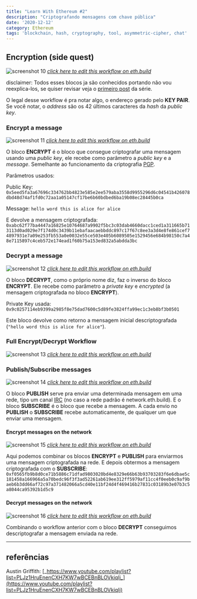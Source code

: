 ```yaml
---
title: "Learn With Ethereum #2"
description: "Criptografando mensagens com chave pública"
date: '2020-12-12'
category: Ethereum
tags: 'blockchain, hash, cryptography, tool, asymmetric-cipher, chat'
---
```


<!--- VARIABLES BLOCK -->

[workflow 5]: https://sandbox.eth.build/wofCrGxhc3Rfbm9kZV9pZMONAXHEgcSDxIVsaW5rxIvEjQFQwqXEh8SJc8KWworCosSMxI5pwqR0eXBlwqpJbnB1dC9UZXh0wqNwb3PCkijDjMKWwqRzaXplwpLEjiwywqVmxIJnc8KBwqljb2zEgnBzZWTDg8Klb3LEiXIAwqRtxIhlAMKmxJXErnRzwpHCg8KkbmFtZcKgxKbEqMWgwqTElMSWw4DCp2_Er8WkxabFqMWqxazFrsSnxKnCpsSEcsSVZ8KlxbNrxabEjknCqnByb8SpcnRpZXPChMKrYmxvY2vGk1PFgGUywqtwxIJjZWjFj8Wawq9lbnRlciDGrcS0IGjGrmXCpcaSdGxlwqTEssS0wqV2YWx1xrbHgWnGpcShxKMBaMWvxKnCq0NyxKh0by9IxINoxLbEuMS6w4zDksS-xp_CkngexYfFicWLxY3Fj8WRxZPFlcWXxZnGrgHFncWfxaHFo8SvxbrFqcWrxrbHsXTHjGXCrcaCxoQsbnVtYsauxbLElWvGisW2xbjHssWnx7TFrMKkaMeWx7nGgXTGg27GhcaHxokBS8aMxo7GkMaSxpTCgMeIxJlrx7nCr8ePx5HHk0tleSBQYWlyx5jEucOMw4jDjMK0x53FgcKCwqEww4pDU8KZwprCoTFCx6JhxYrCgMeqxZoCx67EicewxK3HssKSxbvHtcKtW8aNaceAxq0ga8iqXciRx7zIlciExJbEjkvJkcWswqhnxqvGrmHGrce5w7_JoGvFtcW3dMW5wpPJpGXGosaDyZdlyZnIqsmdyJPGhMaGyIVzw4DJtcaMdcaYx4bJu3nJvciUyJbKgcKRxI5OybXCp2FkZHLGlHPKi8m_yJfKjwFMyJvGj8auyJ5zyKDEosSZb8e5x47HkHDHkseUx5bIscWDAcK4w4zDpsi3xYLHoMmExYrFjMWOxZBhxZLFlMWWxZjFmgPJi8WgxaLJjsWlyIvFvMe2y4jHuce7yb7Ilce-yIDIgnLJrsqQyIjJssiKybXIjsiQxb9lyJLKjMqAxJbImE_KoMidxpPKpMihxI5wy45EaXPGo2F5L1fJqmPHl8S3xLnEjsOCxYTKtsWDAzE8yrnKpMmIxq4Fy4XJjcW5wpHChMiMxa3HucWcxofEjk_GhmHIgmzCoMuYzIrMjMuLxb7FsADLosaIw4DMlMyWwqDLpsqiy6jCgca3aca5xrbLtXTLt8KJyqbEjmzIpMuuy7DEgsuzQcqVypdzc8qwy7vEjsKay77EjlTEm8WIyYXMhMuCxq4EzIjLh8yKybXMncSpzJDIhcSOyp_GjcqhxpHLqMKDxpfGmcabxp3Gn8ahy7HGpcanbMWawqDMqsyswqfMusqWypjMoHPClcKWxorEpADEjmgAy4_KjMuSyIHGrs2xyJnNtc20AWvFocmeZ829TMSOawLMswAAzb1OzogBxI5vzbfOhM26y5TNvU_Oks6AcM6MwqZnxo51xZLCkMKmxY5uZmlnwoDCp3bGrsS_b27Diz_DmcKZzrTOtMKa
[workflow 6]: https://sandbox.eth.build/wofCrGxhc3Rfbm9kZV9pZMONAXrEgcSDxIVsaW5rxIvEjQFYwqXEh8SJc8KWworCosSMxI5pwqR0eXBlwqpJbnB1dC9UZXh0wqNwb3PCknLDjMKewqRzaXplwpLEjiwywqVmxIJnc8KBwqljb2zEgnBzZWTDg8Klb3LEiXIAwqRtxIhlAMKmxJXErnRzwpHCg8KkbmFtZcKgxKbEqMWgwqTElMSWw4DCp2_Er8WkxabFqMWqxazFrsSnxKnCpsSEcsSVZ8KlxbNrxabEjknCqnByb8SpcnRpZXPChMKrYmxvY2vGk1PFgGUywqtwxIJjZWjFj8Wawq9lbnRlciDGrcS0IGjGrmXCpcaSdGxlwqTEssS0wqV2YWx1xrbHgWnGpcShxKMBaMWvxKnCq0NyxKh0by9IxINoxLbEuMS6w4zDmsS-xp_CkngexYfFicWLxY3Fj8WRxZPFlcWXxZnGrgLFncWfxaHFo8SvxbrFqcWrxrbHsXTHjGXCrcaCxoQsbnVtYsauxbLElWvGisW2xbjHssWnx7TFrMKkaMeWx7nGgXTGg27GhcaHxokBS8aMxo7GkMaSxpTCgMeIxJlrx7nCr8ePx5HHk0tleSBQYWlyx5jEucSOGMOMwrrHncWBwoLCoTDDikNTwpnCmsKhMULHomHFisKAx6rFmgPHrsSJx7DErceywpLFu8e1wq1bxo1px4DGrSBryKpdyJHHvMiVyITElsSOS8mRxazCqGfGq8auYcatx7nDv8mga8W1xbd0xbnCk8mkZcaixoPJl2XJmciqyZ3Ik8aExobIhXPDgMm1xox1xpjHhsm7ecm9yJTIlsqBwpHEjljJtcKnYWRkcsaUc8qLyb_Il8KQyJvGj8auyJ5zyKDEosSZeMe5wq7IpnDHki9FbmPHkMqqyLHFgwImxI4EyLfFgsOMwrQtyYTJhsmIxq7Kt8WeyYzFosmOxaXJkMiMxKrErsqHY8qJyprJn8aHypDKksWsc3PJhca7xb9lyJLKjMmuxI5WyIjJssmPybXCpm9iamVjx7jLmMujy6XLp3TKgMSWyoLJtcKpxqvKr8eRxZTLjsqNy7DKjwFXyp7IncaTyqLIocSOyorLmMSry4XEscSzxLXEt8S5w4zDksSOQMq4xYMBxYXKvcqiyr9yAcmLxaDLhMW5yIvFvMWtx7nFnMaHybDIicWlzJ7HtcW-xbDLmsqbyo7Lncu-yqDMgMaWxpjGmsacZcaexYHGocajYcalxqdsxqnGq8atxq_GsXTGs8a1xrdpxrnGu8a9y67HgMeCZcOZIsa0xZBvIHfFmGTGsGhpcyDNmyDHhcalIGbFmM2fxJTHh8qkxI56x7nCsETNm8y6ecyIxLRBypdhyrLDjQMMxI4OzJHEjsK4w4zClcyVxYzFjsWQYcWSxZTDgsyXBcyayY3Mncm1zKnGgMmeZ8ucy7zLn86Ny4jOj8uZzpHLr8aIw4DMr8aRzIDCgc2HzYnCqM2LzbNlYc6bc8KVwpbGisSkAMSOaADHu8m-yJXHvsiAyIJyzqzImc6wzq8Ba8WhzpHOulbMg869eAHMq8iVzrpXxI7Phs2pz4DOtGfOuljEjmsBz4zPj8qMwqZnxo51xZLCkMKmxY5uZmlnwoDCp3bGrsS_b27Diz_DmcKZz7DPsMKa
[workflow 7]: https://sandbox.eth.build/wofCrGxhc3Rfbm9kZV9pZMONAcKKxIHEg8SFbGlua8SLxI0BZsKlxIfEiXPClsKKwqLEjMSOacKkdHlwZcKqSW5wdXQvVGV4dMKjcG9zwpJCw4zCvMKkc2l6ZcKSxI4sMsKlZsSCZ3PCgcKpY29sxIJwc2Vkw4PCpW9yxIlyAMKkbcSIZQDCpsSVxK50c8KRwoPCpG5hbWXCoMSmxKjFoMKkxJTElsOAwqdvxK_FpMWmxajFqsWsxa7Ep8SpwqbEhHLElWfCpcWza8WmxI5Jwqpwcm_EqXJ0aWVzwoTCq2Jsb2NrxpNTxYBlMsKrcMSCY2VoxY_FmsKvZW50ZXIgxq3EtCBoxq5lwqXGknRsZcKkxLLEtMKldmFsdca2x4FpxqXEocSjAWjFr8SpwqtDcsSodG8vSMSDaMS2xLjEusOMw7jEvsafwpJ4HsWHxYnFi8WNxY_FkcWTxZXFl8WZxq4CxZ3Fn8WhxaPEr8W6xanFq8a2x7F0x4xlwq3GgsaELG51bWLGrsWyxJVrxorFtsW4x7LFp8e0xazCpGjHlse5xoF0xoNuxoXGh8aJAUvGjMaOxpDGksaUwoDHiMSZa8e5wq_Hj8eRx5NLZXkgUGFpcseYxLnDjMOow4zDmMedxYHCgsKhMMOKQ1PCmcKawqExQseiYcWKwoDHqsWaA8euxInHsMStx7LCksW7x7XCrVvGjWnHgMatIGvIql3Ikce8yJXIhMSWxI5LyZHFrMKoZ8arxq5hxq3HucO_yaBrxbXFt3TFucKTyaRlxqLGg8mXZcmZyKrJnciTxoTGhsiFyJhkybXGjHXGmMeGybt5yb3IlMiWyoHCkMm1wqdhZGRyxpRzyovJv8iXwpDIm8aPxq7InnPIoMSixJnCice5wq7IpnDHki9EZWPHkMqoyLHFgwIoxI4OyLfFgsOMwrQtyYTJhsmIxq4EyYvFoMWiyY7FpcmQyIzJtsmVybnKicqYyZ_Gh8SOyoPLhsKpxqvKrceRxZTLi2fJrsSOZciIybLIism1wqnEicuTyqjLlcW_ZcKmb2Jqyqx0yoDElsiYZsqcyJ3Gk8qgyKHEjnrHucKwRGlzxqNhecSxxLN0QcqVYcqwXMSOXsq2xYMBwrjDjMKVyrvHpMWOxZBhxZLFlMOCyr1yAcuAyY3FuciLxbzFrcuWya7JsMiJxaXMnce1xb7FsMiSyozLrMaIwpHLmcuwyp7LssKBxrdpxrllwqjGvcyBzIPLtMSPx7nCrcu5y7vEgsu-V8mqY8eXxLfEucONAzTEjsq_xL_FgcyKwrE8zI_Jh8WYxZoFzJrLgsycwoTLhsynxKnFnMuNxJrGhmHIgmzCoMubzZrNnMe5AMyrc8OAzaLNpMKgzK_GkcyxzLPMtcKlzYN0zYXNrMKVwpbGisSkAMSOaADHu8m-yJXHvsiAyIJyzb3Imc6BzoABa8WhyZ5nzovIos6OwonOkc6FzpPLmcu1zpYBzKnGhM6LZsSOzpfEjsKKAMWhZ8aOdcWSwpDCpsWObmZpZ8KAwqd2xq7Ev29uw4s_w5nCmc6-zr7Cmg
[workflow 8]: https://sandbox.eth.build/wofCrGxhc3Rfbm9kZV9pZMONAcKQxIHEg8SFbGlua8SLxI0BbcKlxIfEiXPCmMKKwqLEjMSOaMKkdHlwZcKrQ3LEqHRvL0jEg2jCo3Bvc8KSw6TDjMO5wqRzaXplwpJ4HsKlZsSCZ3PCgcKpY29sxIJwc2Vkw4PCpW9yxIlyAsKkbcSIZQDCpsSVcHV0c8KRwoPCpG5hbWXCpcWhxaPEpsSoZcKtxIRyxJVnLG51bWJlcsKkxJTElsSOScKnb8WjxaLFpMWmxajFqmXCpGjEs8WwxKnCpsW0xbbCpcaAa8WlxI5Lwqpwcm_EqXJ0aWVzwoDEocSjAWnGkGXCqkluxocvVGV4dMS1xLfCksOiw4zCvsS9xL_FgcSOLDLFhcWHxYnFi8WNxY_FkcWTxZXFl8W9AMWbxZ3Fn8WuxojFp8WpxavCoMaqx4zGlsOAxoTGhsWjxaXHksaLx5XEp8aRxpNuZ8aVxJXGl8KRxoLGm8adxp_GocajwoTCq2Jsb2NrxqJTxrwywqtwxIJjZWjFjcWYwq9lbnTFvSDIhsazIGjFvcWsxqF0bMaMxrHGs8KldmFsdcWsyJdpx77GpsSZwo3Gqsasxq7Fo8awxrLGtMS2xLjDjMOSxI5UxrvFgMKSxr7HgMWGYcWIwoDHicWYAceNxInHj8ijx5HGiseUx5bFv8enx5nGhXTGh8edyL9lx6DFscaSdMW1x6THpsSWxpgBaMerxp7Fvceuc8ewx7LHtMe2Zce4xYDHuse8Yce-yIBsyILIhMiGcsiIyKbIi8iNwqXIj8iRwqTIk3TIlciXyJnDmSLIjMWObyB3xZZkyIhoaXMgyoQgyJvHviBmxZbKiMSUyJ3EosSZwozGqsKuxKzErsSwRW5jxK1wyKfGtsONAhLEjgTIrsWBw4zCtC3Hgci0xqTIt8W9yqTFnMi7xaDIvcS4x57Fq8abdceyyJwga2V5xqrJjcmPZ8mCxoHGqMq1ZcKnxatzc8i0xozHoWXLgMW2y4NrxKTHmsmGx5zCksuGwqZvYmplY3TKv8uby53Ln8mRxpfDgMuGwqnIhMqbxK7Fksq_x6PHpcaWxLjEjmrEjmvJlsetxqLGpMiexI7Cj8aqwrBEyoTJo3nIpcazQXJlYca1y7ICw6TEjnzKpciwAcK4w4zClcqqyLXKrXIFyLrFnsqyyYfGiceTyYrLrsmOy5HGlsuzy5XMnsuGyYvHosyjyZDLscOAy7fJmMu5woHJsGnIkGXCqMm0zIbMiMu7AWvGqsKvypbKncSwS8q9IFBhaXLMisKSw4zDqMOMw5jKpcKCwqEww4pDU8KZwprCoTFCzJbKrMqAxb0DzJvIvMmHy5jJicKtW8acaciWyIbKu8q9Xcyiy4HLksaZy4bCqGfIhMW9YciGxqrDv8uSyYTHm8WkwpPLhse7xbXNq2XNrcq-y47LkMytx6fJk2zLhsq3yrljzofNsMaUy7HHqcuFyYnCp2FkZMyHy4rOlM6LyZLCkMywxqDLucalypHEjsKOypTNgcSvL0TLnsqcyp7Mi8O4w4zCqsyQyqfKqcizzJfNn3IGzaLMncuXzoLNqc6FzpPOicuvzbIBzo7JicupyprOscutz4bMrMuCzKXMvcynx5zMn8aLwqnEicuryp3Pj8mMy6LLnsm1zpbEjm3OpMmZzqfGp8KQxqrCrcyAc8yCL1fNuWPEtMioyLADw5TOtcyQxI7CsTzNnci2zrwHzr_HkMWlwoTJicyqxZ7PiMSbxILFvGzCoM-VxojQhMyg0IYAy6Vzw4DGlWHQi8Kgz6XMssy0zLbCpc-wdM-y0JTCmMKWxoLEjmkAxKQAxbPPkcW4xbrFvHLQpQFL0KrLtcWfy6_QsmjEjsKN0KkBwowBzopn0LJpy7UBxI7CjNC3z5HQssu00L7RhgHCj9GJy4HQssuT0Y3OqdGA0LjEjmzQts6p0ZHFttCybdGcxI7CkADFn2fGnXXFkMKQwqbFjG5maWfCgMKndsW9xL5vbsOLP8OZwpnRu9G7wpo
[workflow 9]: https://sandbox.eth.build/wofCrGxhc3Rfbm9kZV9pZMONAcKZxIHEg8SFbGlua8SLxI0BdcKlxIfEiXPCmsKKwqLEjMSOaMKkdHlwZcKrQ3LEqHRvL0jEg2jCo3Bvc8KSLcORw79awqRzaXplwpJ4HsKlZsSCZ3PCgcKpY29sxIJwc2Vkw4PCpW9yxIlyBMKkbcSIZQDCpsSVcHV0c8KRwoPCpG5hbWXCpcWixaTEpsSoZcKtxIRyxJVnLG51bWJlcsKkxJTElsSOScKnb8WkxaPFpcWnxanFq2XCpGjEs8WxxKnCpsW1xbfCpcaBa8WmxI5Lwqpwcm_EqXJ0aWVzwoDEocSjAWnGkWXCqkluxogvVGV4dMS1xLfCkivEux_EvsWAxYLEjiwyxYbFiMWKxYzFjsWQxZLFlMWWxZjFvgDFnMWexaDFr8aJxajFqsWswqDGq8eNxpfDgMaFxofFpMWmx5PGjMeWxKfGksaUbmfGlsSVxpjCkcaDxpzGnsagxqLGpMKEwqtibG9ja8ajU8a9MsKrcMSCY2VoxY7FmcKvZW50xb4gyIfGtCBoxb7FrcaidGzGjcayxrTCpXZhbHXFrciYace_xqfEmcKSxqvGrcavxaTGscazxrXEtsS4ccSOB8a8xYHCksa_x4HFh2HFicKAx4rFmQHHjsSJx5DIpMeSxovHlceXxoDHqMeaxoZ0xojHnsi_ZcehxbLGk3TFtselx6fElsaZAW7HrMafxb7Hr3PHscezx7XHt2XHucWBx7vHvWHHv8iBbMiDyIXIh3LIicinyIzIjsKlyJDIksKkyJR0yJbImMiawr9zYW5kd8idaCBjaMida8iFIGJvdMiRZSB3b8qPypDIn8SOwpPGq8Ksxq7GsELFpMSvbsa2xLjDjMOVxI5ryK7FgsOMw4jIsseDxYvFjcWPYcWRxZPDgsi3xb4CyLrFn8WhyL3JiMeUyYrGq8O_yYLElsmEx5zFpcKSx5_JgMeiZcO_yZHHqcSOcMuCyrnLhMKuxbrFvMW-LMqIxY5lybvLh3PDgMmWx67Go3PCg8m2yJllwqhjxJTHtiDFrMmwacqLwqbKmcqKb27CpcWNdciGCMqSAcqiy4TCr8SsxK7EsEtleSBQYWlyyp3CksqfxLs9yqPCgsKhMMOKQ1PCmcKawqExQseCyLTGpcqwcsitxZ3Iu8q1yYfLgcmJwq1bxp1pyJfIhyDKhXldxqvJjcmPZ8q8a8aay4vCqGfIhcW-YciHyrrMsMq-yYbHncKTy4vHvMW2zKbKjMypzKzHpMemxpfJk2zLi8acdcezyJ3MqMu-zYbJjsaVzYnCkMuLwqdhZGRyxqRzzZPMrsuXwpDLmsmYy5zGpsSixJnCjsarwq7LunDEry9EZWPErc2uzIXEjsOczIjKo8yGwrQtzJbItcyZCMqzyLzMn82AzKTNg82Rec2gxbfMsMSOzYvJicKpyIXNs8SuxZPOiselzLvHm8y9yL7KuMKpxInOks2uzpTLhMKmb2JqzbLJtc2Jx6oBbc2kxqHNpsu1wpXGq8KxTmV0yo5yay9TzY5zzbNpxb3NtgHDrcSOwoDMisyMw4zDsMyTLs2-zJjFl8WZA86CzJ7HncaKzptbyoLJu25lbMyrzqHNh86XyYXOhMmJwqfFrHPJusy1zpXNiMeoyZNyzLPNnce_zKXOoMWyy4bNls6syZnCgsKnz5Zuz5hswrHPmM61xZdrLs60aC5idWnJp8Knz73OtmvDmciMyorFkTovL9CKz7_QgXTQg9CF0IdkOjQ0Mzg2L8u1wpDGq8KtRGlzyaN5L1fMuMqCzbYCwrLEu0LNusSOwrE8z4vIts-Nxb4Jz5DHkcWmwoTJicmLxKnHmMeoxI5txpZhxb1swqDOmMmHwpHRgcq40YPFn8uXw4DRidGLwqDPtMucwoHLqMqLwqXQrXTKgsKJzajEjsKRxqvCr86zz77Oty9QzY7ElHPEtMipyLABw5bDjMO6z4Uwz4fMk8yVyLPNv9C7cgXQvsq2zL_Oj8-Vxo_Puc-Zz5vJjM-dx5nNmM-jz6XGjc-czZTOlsaXxI5uzZjFo82P0bDMutKVAXDRmsakz7bPuM-6z7zOtNCL0JbQmNCG0IjQlM630I1o0I9z0JHQk9Km0JXQgtCE0qrQm9Cd0J_Qocu1wpfIosqXyKXJtM22AyrEjsKG0LUBx4DQucyZBtKC0Y_Li9GT0YXGggFy0Y7PktOQz6fRldKgyZrHsse0x7bHuMe6x7zHvsiAyILFvsiEyIbIiMiKdMmuzZ3RncmyybTLn8iaw5kveyLEryI6IsqIYiIsImbGnm3TuCLInMe_070iyJfLoNO4NdO-xIdu1IY6MH3Ll8KXwpbGg8SOaQDEpADFtNKTxbjLj8W9ctSWAUvUm8qhxaDNh9SjbNSnxI7CjtSo1J7Uo23UrdSaAcKQAADUo27EjsKS1LTCkQHMrcW31KNwypPUvQLDv9SjcsSOwpXUtMKX1LfCpmfGnnXFkcKQwqbFjW5maWfCgMKndsW-xL_LrsOLP8OZwpnVpNWkwpo
[workflow 10]: https://sandbox.eth.build/wofCrGxhc3Rfbm9kZV9pZMONAcKlxIHEg8SFbGlua8SLxI0BwoLCpcSHxIlzwpvCisKixIzEjmjCpHR5cGXCq0NyxKh0by9IxINowqNwb3PCksOMwoPDjMKwwqRzaXplwpJ4HsKlZsSCZ3PCgcKpY29sxIJwc2Vkw4PCpW9yxIlyBMKkbcSIZQDCpsSVcHV0c8KRwoPCpG5hbWXCpcWixaTEpsSoZcKtxIRyxJVnLG51bWJlcsKkxJTElsSOScKnb8WkxaPFpcWnxanFq2XCpGjEs8WxxKnCpsW1xbfCpcaBa8WmxI5Lwqpwcm_EqXJ0aWVzwoDEocSjAWnGkWXCqkluxogvVGV4dMS1xLfEucKBdcS-xYDFgsSOLDLFhsWIxYrFjMWOxZDFksWUxZbFmMW-AMWcxZ7FoMWvxonFqMWqxazCoMarx4zGl8OAxoXGh8WkxabHksaMx5XEp8aSxpRuZ8aWxJXGmMKRxoPGnMaexqDGosakwoTCq2Jsb2NrxqNTxrwywqtwxIJjZWjFjsWZwq9lbnTFviDIhsa0IGjFvsWtxqJ0bMaNxrLGtMKldmFsdcWtyJdpx77Gp8SZwo7Gq8KuxKzErsSwRGVjxK1wxrXEtsS4w40CMsOMwpPGu8WBxLnCtC3HgWHFicKAx4nFmQfHjcSJx4_Gr8ecwpLHnsWsx7vFtsiWyIYga2V5xqvGk3TFtsekxoDHp8SObMmFZcKpyITIqMSuxZPJj8ejZ8mUxJbHmcaGdMaIx53Gi8WswqnEicmcyKrJnsehZcKmb2JqyKd0x6bElsaZAW3Hq8afxb7HrsalyJ7EjsegxbLCrMauxrBCxaTEr27GtsitAwPIrsa6xL_ItMOMw4jHgMWHyLnHg8WNxY9hxZHFk8OCyLzFvgHIv8WfxaHJgseRyallyoTEqcO_yaJryaTHm8WlyYTKqcqrZcO_ybjHqMSOe8mYyrXCrsW6xbzFvixib8WOZWFuyrhzw4DJvcetxqNzwoPIlciXyJnCqGPElMe1IMWswqXIj8iRwqbKiXTKi8KlxY11yIURyoIBa8arwq_Io8iqxLBLyY0gUGFpcsqNwpLEjivIscizZcKCwqEww4pDU8KZwprCoTFCyLjIusqhcgbKpMmByafKs8eTxbNbxp1pyYllyYvJjV3Jn8mRxbfKrsaayZjCqGfIhMW-YciGxqvKrceYx5rJpsecwpPJmMmHzJTMpMyWyYzJjsmwyZDJkselxpfJusmXyqnGnHXHssiczJfMs8WyzLXGlcy4x6kBf8mYwqdhZGRyxqRzzJrMtsuJwpDLjMm_y47CgMKJxKLEmcKey6lOZXR3xZdrL1DMvcSUc8S0yKzLtgQIxI7Dr8u6y7www4zDsMyEzIbKmMyIxZfFmQrMjMqmyafMrMqpwqlbY8aPbm5lbMyZzLTJoMquw4DNicWsc3PIucaNzorMm8mTxpfEjn7NicWjzL7NqMymzJ0Be82VxqHLjsKCwqfOg8uHzoZswrHOhs2gzaIuzZ9oLmJ1aWxkwqfOrM2hcmvDmciLy5_FkTovL865zq7OsM6yzrTOtjo0NDM4Ni_LpsKhyKHLq8SvL0Vuya3Iq8a3yK7DrsSOw7TLusi1yLfNt8alzIkIzbzHkMS4yZjMvMy-Y82AzZHMnM6XzYfOjs2PzpLPr86WyZUBfcypzI7JmMmyybTJtsmPybPJtWPJt8y4zo3OgMmbyKnIhmTPtsy3x6fJun7OosqAxqbNmsSOwp_Gq8atyqfGscazz5rIrQHCsciuwpbPoMa-ypfHgsWLypvHhsWTxZXNucW-As-nyqfJqMyQyrXHl8enyrDMqsqo0LLQjcuJzYZ90JLLjsewx7LHtMe2Zce4xYHHuse8Yce-yIDOtsW-yIPIhciHyIl0yIvIjcuaaciQyJLQnMuRyJhlwrh0aGlzINGgIMadybNhx7LMlsWSyKjNnyDLpsKlxqvCsETRoNGIedCbxrRBzY5hy7XDjMKMxI7CuNCjAcK4w4zClcyHz6TQrHIF0K_Jp8aK0LnOlMy2zp_Opcml0ovKvNC60IbQvsakwoHRldGXwqjIk3TRuMuGy6bCkMarwq3RsnPRtC9XzKTOg8u1w40DDMOM0KLKk8a90J880oXIu9KHCdKKx5zCkcKEyrTHls6fbcaW0afOh8Kgz7vSu9K90o3FsgDLicOA04LFvWzCoNKXxYrSmsiRwqXSqXTOg8umwqPGq8KxzZ7Orc67L1PMvXPIqGnFvdG7wqDEjkrNsMu9zbPMhC7ShdCnx4XKnceHyqDShwPSutC4xozOgc6nzoXOh86JzYLOi8yo0pLJg8-zzpDPtdKOzYTQj82GwoLMn82Ox77MlMmvxbLKt9KW0aXLjcakzqXTvc6pzqvNn866a86v0Z7Ph861zrfPhM67zr1ozr9zz4HPg9Sdz4XUoc6z1KPPis-Mz44vy4nCmcKWxoPEjmkAxKQAxbTOlcW4yr_FvXLUuAFL1L3EjmvFoMmg1YVs1YnUvAHCjtWL1YDVhW3EjtWSxI7CkAAA1YV7yoPVkMKeAsO_1YV90JbVkMKhAc2Dx6TVhX7EjtWoxI7CntWp1YzEjn_ViQHVrtWTzLbVhcKCxI7Co9WQwqXVucW3wqZnxp51xZHCkMKmxY1uZmlnwoDCp3bFvsS_b27Diz_DmcKZ1pnWmcKa
[workflow 11]: https://sandbox.eth.build/wofCrGxhc3Rfbm9kZV9pZMONAcKlxIHEg8SFbGlua8SLxI0BwoPCpcSHxIlzwpvCisKixIzEjmjCpHR5cGXCq0NyxKh0by9IxINowqNwb3PCksOMwoPDjMKwwqRzaXplwpJ4HsKlZsSCZ3PCgcKpY29sxIJwc2Vkw4PCpW9yxIlyBMKkbcSIZQDCpsSVcHV0c8KRwoPCpG5hbWXCpcWixaTEpsSoZcKtxIRyxJVnLG51bWJlcsKkxJTElsSOScKnb8WkxaPFpcWnxanFq2XCpGjEs8WxxKnCpsW1xbfCpcaBa8WmxI5Lwqpwcm_EqXJ0aWVzwoDEocSjAWnGkWXCqkluxogvVGV4dMS1xLfEucKBdcS-xYDFgsSOLDLFhsWIxYrFjMWOxZDFksWUxZbFmMW-AMWcxZ7FoMWvxonFqMWqxazCoMarx4zGl8OAxoXGh8WkxabHksaMx5XEp8aSxpRuZ8aWxJXGmMKRxoPGnMaexqDGosakwoTCq2Jsb2NrxqNTxrwywqtwxIJjZWjFjsWZwq9lbnTFviDIhsa0IGjFvsWtxqJ0bMaNxrLGtMKldmFsdcWtyJdpx77Gp8SZwo7Gq8KuxKzErsSwRGVjxK1wxrXEtsS4w40CMsOMwpPGu8WBxLnCtC3HgWHFicKAx4nFmQfHjcSJx4_Gr8ecwpLHnsWsx7vFtsiWyIYga2V5xqvGk3TFtsekxoDHp8SObMmFZcKpyITIqMSuxZPJj8ejZ8mUxoLEmseadMaIx53Gi8WswqnEicmcyKrJnsehZcKmb2JqyKd0x6bElsaZAW3Hq8afxb7HrsalyJ7EjsegxbLCrMauxrBCxaTEr27GtsitAsKdxI7DnMizxYLDjMOIx4DFh8i5x4PFjcWPYcWRxZPDgsi8xb4ByL_Fn8WhyYLHkcmpZcqExKnDv8mia8eZxobJpsmDyZjKq2XDv8m4x6jEjnvKtMihxbrFvMW-LGJvxY5lYW7KuHPDgMm9x63Go3PEm8iWyJhlwqhjxJTHtSDFrMKlyI_IkcKmyol0yovCpcWNdciFEcqCAWvGq8KvyKPIqsSwS8mNIFBhaXLKjcKSxI4ryLHKk8KCwqEww4pDU8KZwprCoTFCyLjIusqhcgbKpMmByafJhMqpwq1bxp1pyYllyYvJjV3Jn8mRxbfKrsaayZjCqGfIhMW-YciGxqvKrceYyaXJp8KTyZjJh8ySzKLMlMmMyY7JsMmQyZLHpcaXybrJl8qpxpx1x7LInMyVzLDFssyyxpXMtcepAX_JmMKnYWRkcsakc8yYzLPLiMKQy4vJv8uNwoDCicSixJnCnsuoTmV0d8WXay9QzLrElHPEtMisy7UDwqLEjlbLucu7w4zDsMyCzITKmMyGxZfFmQrMisqmzKjJmMKpW2PGj25uZWzMl8yxyaDKrsOAzYbFrHNzyLnGjc6FzJnJk8aXxI5-zYbFo8y7zaXMpMybAXvNksahy43CgsKnzb7Lhs6BbMKxzoHNnc2fLs2caC5idWlsZMKnzqfNnnJrw5nIi8uexZE6Ly_OtM6pzqvOrc6vzrE6NDQzODYvy6XCkMarwq1EaXPHvGF5L1fMos2-y7TDjQMMw4zClsqTy7UBwrE8zIXGpcyHCc24x5DFpsKEyqnKtceXyZXJu8aWYcW9bMKgzKfHnMKRz6zHk8qqx5bLiMOAz7LPtMKgzp3KgMKBy5lpyJDFrc-XdM2-y6XCo8arwrHNm86ozrYvU8y6c8ioacW9y7RQw4zDps2tMM2vzIIuz6XFi8qbx4bFk8WVzbXFvgPPqcqnyajPu828zqLOgM6CzoTMv86GzKbKscyMzonNjM6NzY7NgcenybrCgsydzYvHvsySya_Fssq3zLXLisadyb7OnsakzqDQss6kzqbNnM61a86qdM6szq7OsM6yzr_Ots64aM66c868zr7RlM-A0ZjPgtGbz4XPh8-Jz4vNl8SOwqXGq8Kwz5DPksSCz5XIk3RBzYthy7RaxI4iz6DEjsK4w4zClc-lyLvQqnIF0K3Jp8aKz7vKtc2AzpHPsM6g0LnPuMq8zo_Nj82CxI7Cg9CDy43Qhcuay5LRt9G5y4XLpcKhyKHLqsSvL0Vuya3Iq8a3yK7CisSOXs-gw4zIttKFzIcI0orKs8y4zpbLlcy90L7SkMmjzYXKqcKnzorOjMyf0r7Joc6SAX3Pt8WlzI3Pu8myybTJtsmPybPJtWPJt9GKzbvJm8ipyIZk04fLiM2DftKbxqTGptGuAcKfxqvGrcqnxrHGs9KsyK0BSsSOw77SgAHGv9Ckx4TKnMqeZMqg0ocC0rjKqNKNx5bOh9OM0K_Hn9Oe0pjTitOic8ewx7LHtMe2Zce4xYHHus-Tx77IgM6xxb7Ig8iFyIfIiXTIi8iN0IbQiMKk0bfIlciXyJnCuNGYz5Eg1KjRjGLPs8iRIMWSyKjNnCDLiMKawpbGg8SOaQDEpADFtM6QxbjKvsW9ctS2AUvUu8SOa8WgyaDVg2zVh9S6AcKO1YnUvtWDbcSO1ZDEjsKQAADVg3vKg9WOwp4Cw7_Vg33EjsKf1Y7CoQHSj2fVg37EjtWnxI7CntWo1YrEjn_VhwHVrdWRzLPVg8KCxI7Co9WOwqXVuMW31YPCg9Gv1Y7CjtWx1L7CpmfGnnXFkcKQwqbFjW5maWfCgMKndsW-xL9vbsOLP8OZwpnWn9afwpo


<!--- VARIABLES BLOCK -->


## Encryption (side quest)
![screenshot 10](/assets/post/learn-with-ethereum/screenshot_10.png)
[_click here to edit this workflow on eth.build_][workflow 5]

disclaimer: Todos esses blocos ja são conhecidos portando não vou reexplica-los, se quiser revisar veja o [primeiro post](/post/learn-with-ethereum) da série.

O legal desse workflow é pra notar algo, o endereço gerado pelo **KEY PAIR**. Se você notar, o _address_ são os 42 últimos caracteres da _hash_ da _public key_.

### Encrypt a message
![screenshot 11](/assets/post/learn-with-ethereum/screenshot_11.png)
[_click here to edit this workflow on eth.build_][workflow 6]

O bloco **ENCRYPT** é o bloco que consegue criptografar uma mensagem usando uma _public key_, ele recebe como parâmetro a _public key_ e a _message_. Semelhante ao funcionamento da criptografia [PGP](/posts/pgp).

Parâmetros usados:

Public Key: `0x5eed5fa3a67696c334762bb4823e585e2ee579aba3558d9955296d6c04541b426078dbd48d74af1fd0c72aa1a05147cf17be6b60bdbed6ba19b08ec28445b0ca`

Message: `hello word this is alice for alice`

E devolve a mensagem criptografada: `0xabc62f77ba4447a16825e10764687a9902f5bc3c03dab4660dacc1ced1a311665b713113d0ad029e7f174d0c3439b11ebafaacaebbddc897c17f67c8ee3a3d4e8fe861cef74897931e7a09e253fb553a0e0032e55ce503e405b6089505e1529456e684b98150c7a48e7115897c4ceb572e174ead1f60b75a153ed832a5abdda3bc`

### Decrypt a message
![screenshot 12](/assets/post/learn-with-ethereum/screenshot_12.png)
[_click here to edit this workflow on eth.build_][workflow 7]

O bloco **DECRYPT**, como o próprio nome diz, faz o inverso do bloco **ENCRYPT**. Ele recebe como parâmetro a _private key_ e _encrypted_ (a mensagem criptografada no bloco **ENCRYPT**).

Private Key usada: `0x9c0257114eb9399a2985f8e75dad7600c5d89fe3824ffa99ec1c3eb8bf3b0501`

Este bloco devolve como retorno a mensagem inicial descriptografada (`"hello word this is alice for alice"`).

### Full Encrypt/Decrypt Workflow
![screenshot 13](/assets/post/learn-with-ethereum/screenshot_13.png)
[_click here to edit this workflow on eth.build_][workflow 8]


### Publish/Subscribe messages
![screenshot 14](/assets/post/learn-with-ethereum/screenshot_14.png)
[_click here to edit this workflow on eth.build_][workflow 9]

O bloco **PUBLISH** serve pra enviar uma determinada mensagem em uma rede, tipo um canal [IRC](/posts/irc) (no caso a rede padrão é network.eth.build). E o bloco **SUBSCRIBE** é o bloco que recebe a mensagem. A cada envio no **PUBLISH** o **SUBSCRIBE** recebe automaticamente, de qualquer um que enviar uma mensagem.

#### Encrypt messages on the network
![screenshot 15](/assets/post/learn-with-ethereum/screenshot_15.png)
[_click here to edit this workflow on eth.build_][workflow 10]

Aqui podemos combinar os blocos **ENCRYPT** e **PUBLISH** para enviarmos uma mensagem criptografada na rede. E depois obtermos a mensagem criptografada com o **SUBSCRIBE**: `0xf0565fb9b8d0ce71b5886c71dfad9803020bd4e8329e66b63b93703283f6e6dbae5c181458a166966a5a70bedc96f3f3ad52261ab619ee312ff5979af11cc4f0eeb0c9af9baeb6b3dd66af72c97a371482066a5cd40e11bf24d4f469416b27831c03189b3e07b3c5a8044ca95392b1d5c9`

#### Decrypt messages on the network
![screenshot 16](/assets/post/learn-with-ethereum/screenshot_16.png)
[_click here to edit this workflow on eth.build_][workflow 11]

Combinando o workflow anterior com o bloco **DECRYPT** conseguimos descriptografar a mensagem enviada na rede.


---
## referências

Austin Griffith: [_https://www.youtube.com/playlist?list=PLJz1HruEnenCXH7KW7wBCEBnBLOVkiqIi_](https://www.youtube.com/playlist?list=PLJz1HruEnenCXH7KW7wBCEBnBLOVkiqIi)

